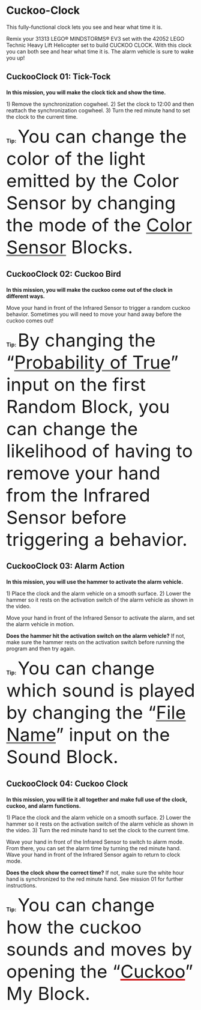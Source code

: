 # Cuckoo-Clock

This fully-functional clock lets you see and hear what time it is.

Remix your 31313 LEGO® MINDSTORMS® EV3 set with the 42052 LEGO Technic Heavy Lift Helicopter set to build CUCKOO CLOCK. With this clock you can both see and hear what time it is. The alarm vehicle is sure to wake you up!


## <?xml version="1.0" encoding="utf-8"?><ActivityCopyPaste fontsize="14" fontfamily="Verdana" xmlns="http://www.ni.com/ActivityRichTextDocument.xsd"><p><font size="6"></font><b>CuckooClock 01: Tick-Tock</b></p></ActivityCopyPaste>

<?xml version="1.0" encoding="utf-8"?><ActivityCopyPaste fontsize="12" fontfamily="Verdana" xmlns="http://www.ni.com/ActivityRichTextDocument.xsd"><p><b>In this mission, you will make the clock tick and show the time.</b></p></ActivityCopyPaste>

<?xml version="1.0" encoding="utf-8"?><ActivityCopyPaste fontsize="12" fontfamily="Verdana" xmlns="http://www.ni.com/ActivityRichTextDocument.xsd"><p>1) Remove the synchronization cogwheel. 2) Set the clock to 12:00 and then reattach the synchronization cogwheel. 3) Turn the red minute hand to set the clock to the current time.</p></ActivityCopyPaste>

<?xml version="1.0" encoding="utf-8"?><ActivityCopyPaste fontsize="16" fontfamily="Verdana" xmlns="http://www.ni.com/ActivityRichTextDocument.xsd"><p><b>Tip:</b> <font size="6"></font><font size="12">You can change the color of the light emitted by the Color Sensor by changing the mode of the </font><font size="12" color="#808080"><u><a action="OpenWebsite:ev3help\://blocks/LEGO/ColorSensor.html#Mode_MeasureColor">Color Sensor</a></u></font><font size="12"> Blocks.</font></p></ActivityCopyPaste>


## <?xml version="1.0" encoding="utf-8"?><ActivityCopyPaste fontsize="14" fontfamily="Verdana" xmlns="http://www.ni.com/ActivityRichTextDocument.xsd"><p></font><b>CuckooClock 02: Cuckoo Bird</b></p></ActivityCopyPaste>

<?xml version="1.0" encoding="utf-8"?><ActivityCopyPaste fontsize="12" fontfamily="Verdana" xmlns="http://www.ni.com/ActivityRichTextDocument.xsd"><p><b>In this mission, you will make the cuckoo come out of the clock in different ways.</b></p></ActivityCopyPaste>

<?xml version="1.0" encoding="utf-8"?><ActivityCopyPaste fontsize="12" fontfamily="Verdana" xmlns="http://www.ni.com/ActivityRichTextDocument.xsd"><p>Move your hand in front of the Infrared Sensor to trigger a random cuckoo behavior. Sometimes you will need to move your hand away before the cuckoo comes out!</p></ActivityCopyPaste>

<?xml version="1.0" encoding="utf-8"?><ActivityCopyPaste fontsize="16" fontfamily="Verdana" xmlns="http://www.ni.com/ActivityRichTextDocument.xsd"><p><b>Tip:</b> <font size="6"></font><font size="12">By changing the “</font><font size="12" color="#808080"><u><a action="OpenWebsite:ev3help\://blocks/LEGO/Random.html#PercentTrue">Probability of True</a></u></font><font size="12">” input on the first Random Block, you can change the likelihood of having to remove your hand from the Infrared Sensor before triggering a behavior.</font></p></ActivityCopyPaste>


## <?xml version="1.0" encoding="utf-8"?><ActivityCopyPaste fontsize="14" fontfamily="Verdana" xmlns="http://www.ni.com/ActivityRichTextDocument.xsd"><p></font><b>CuckooClock 03: Alarm Action</b></p></ActivityCopyPaste>

<?xml version="1.0" encoding="utf-8"?><ActivityCopyPaste fontsize="12" fontfamily="Verdana" xmlns="http://www.ni.com/ActivityRichTextDocument.xsd"><p><b>In this mission, you will use the hammer to activate the alarm vehicle.</b></p></ActivityCopyPaste>

<?xml version="1.0" encoding="utf-8"?><ActivityCopyPaste fontsize="12" fontfamily="Verdana" xmlns="http://www.ni.com/ActivityRichTextDocument.xsd"><p>1) Place the clock and the alarm vehicle on a smooth surface. 2) Lower the hammer so it rests on the activation switch of the alarm vehicle as shown in the video.</p></ActivityCopyPaste>

<?xml version="1.0" encoding="utf-8"?><ActivityCopyPaste fontsize="12" fontfamily="Verdana" xmlns="http://www.ni.com/ActivityRichTextDocument.xsd"><p>Move your hand in front of the Infrared Sensor to activate the alarm, and set the alarm vehicle in motion.</p></ActivityCopyPaste>

<?xml version="1.0" encoding="utf-8"?><ActivityCopyPaste fontsize="12" fontfamily="Verdana" xmlns="http://www.ni.com/ActivityRichTextDocument.xsd"><p><b>Does the hammer hit the activation switch on the alarm vehicle?</b> If not, make sure the hammer rests on the activation switch before running the program and then try again.</p></ActivityCopyPaste>

<?xml version="1.0" encoding="utf-8"?><ActivityCopyPaste fontsize="16" fontfamily="Verdana" xmlns="http://www.ni.com/ActivityRichTextDocument.xsd"><p><b>Tip:</b> <font size="6"></font><font size="12">You can change which sound is played by changing the “</font><font size="12" color="#808080"><u><a action="OpenWebsite:ev3help\://blocks/LEGO/Sound.html#Mode_File">File Name</a></u></font><font size="12">” input on the Sound Block.</font></p></ActivityCopyPaste>


## <?xml version="1.0" encoding="utf-8"?><ActivityCopyPaste fontsize="14" fontfamily="Verdana" xmlns="http://www.ni.com/ActivityRichTextDocument.xsd"><p></font><b>CuckooClock 04: Cuckoo Clock</b></p></ActivityCopyPaste>

<?xml version="1.0" encoding="utf-8"?><ActivityCopyPaste fontsize="12" fontfamily="Verdana" xmlns="http://www.ni.com/ActivityRichTextDocument.xsd"><p><b>In this mission, you will tie it all together and make full use of the clock, cuckoo, and alarm functions.</b></p></ActivityCopyPaste>

<?xml version="1.0" encoding="utf-8"?><ActivityCopyPaste fontsize="12" fontfamily="Verdana" xmlns="http://www.ni.com/ActivityRichTextDocument.xsd"><p>1) Place the clock and the alarm vehicle on a smooth surface. 2) Lower the hammer so it rests on the activation switch of the alarm vehicle as shown in the video. 3) Turn the red minute hand to set the clock to the current time.</p></ActivityCopyPaste>

<?xml version="1.0" encoding="utf-8"?><ActivityCopyPaste fontsize="12" fontfamily="Verdana" xmlns="http://www.ni.com/ActivityRichTextDocument.xsd"><p>Wave your hand in front of the Infrared Sensor to switch to alarm mode. From there, you can set the alarm time by turning the red minute hand. Wave your hand in front of the Infrared Sensor again to return to clock mode.</p></ActivityCopyPaste>

<?xml version="1.0" encoding="utf-8"?><ActivityCopyPaste fontsize="12" fontfamily="Verdana" xmlns="http://www.ni.com/ActivityRichTextDocument.xsd"><p><b>Does the clock show the correct time?</b> If not, make sure the white hour hand is synchronized to the red minute hand. See mission 01 for further instructions.</p></ActivityCopyPaste>

<?xml version="1.0" encoding="utf-8"?><ActivityCopyPaste fontsize="16" fontfamily="Verdana" xmlns="http://www.ni.com/ActivityRichTextDocument.xsd"><p><b>Tip:</b> <font size="6"></font><font size="12">You can change how the cuckoo sounds and moves by opening the “</font><font size="12" color="#D01012"><u><a action="ShowPaletteItem:MyBlockPolyGroup_80169500-4BF0-48B5-A440-0E53A1BACD44_Cuckoo.ev3p">Cuckoo</a></u></font><font size="12">” My Block.</font></p></ActivityCopyPaste>
